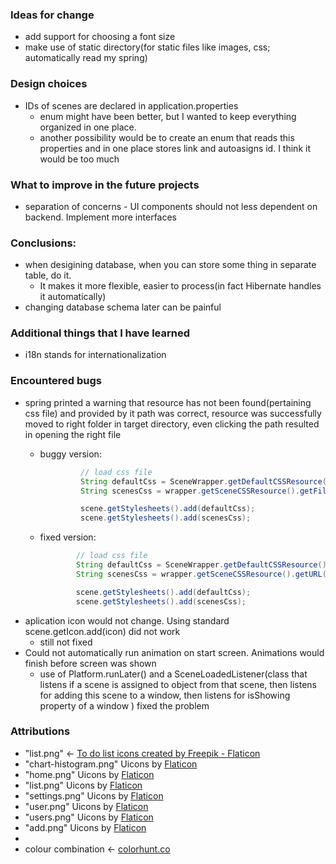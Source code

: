### Ideas for change
- add support for choosing a font size
- make use of static directory(for static files like images, css; automatically read my spring)

### Design choices
- IDs of scenes are declared in application.properties
  - enum might have been better, but I wanted to keep everything organized in one place. 
  - another possibility would be to create an enum that reads this properties and in one place stores link and autoasigns id. I think it would be too much

### What to improve in the future projects
- separation of concerns - UI components should not less dependent on backend. Implement more interfaces 

### Conclusions: 
 - when desigining database, when you can store some thing in separate table, do it.
   - It makes it more flexible, easier to process(in fact Hibernate handles it automatically)
 - changing database schema later can be painful  

### Additional things that I have learned
- i18n stands for internationalization

### Encountered bugs
 - spring printed a warning that resource has not been found(pertaining css file) and provided by it path was correct, resource was successfully moved to right folder in target directory, even clicking the path resulted in opening the right file
   - buggy version: 
       ```java  
                // load css file
                String defaultCss = SceneWrapper.getDefaultCSSResource().getFile().toPath().toString();
                String scenesCss = wrapper.getSceneCSSResource().getFile().toPath().toString();
    
                scene.getStylesheets().add(defaultCss);
                scene.getStylesheets().add(scenesCss); 
       ```

   - fixed version:
     ```java             
             // load css file
             String defaultCss = SceneWrapper.getDefaultCSSResource().getURL().toExternalForm();
             String scenesCss = wrapper.getSceneCSSResource().getURL().toExternalForm();

             scene.getStylesheets().add(defaultCss);
             scene.getStylesheets().add(scenesCss); 
     ```
 -  aplication icon would not change. Using standard scene.getIcon.add(icon) did not work
    - still not fixed 
 - Could not automatically run animation on start screen. Animations would finish before screen was shown
    - use of  Platform.runLater() and a SceneLoadedListener(class that listens if a scene is assigned to object from that scene, then listens for adding this scene to a window, then listens for isShowing property of a window ) fixed the problem
### Attributions
- "list.png" <- <a href="https://www.flaticon.com/free-icons/to-do-list" title="to do list icons">To do list icons created by Freepik - Flaticon</a>
- "chart-histogram.png" Uicons by <a href="https://www.flaticon.com/uicons">Flaticon</a>
- "home.png" Uicons by <a href="https://www.flaticon.com/uicons">Flaticon</a>
- "list.png" Uicons by <a href="https://www.flaticon.com/uicons">Flaticon</a>
- "settings.png" Uicons by <a href="https://www.flaticon.com/uicons">Flaticon</a>
- "user.png" Uicons by <a href="https://www.flaticon.com/uicons">Flaticon</a>
- "users.png" Uicons by <a href="https://www.flaticon.com/uicons">Flaticon</a>
- "add.png" Uicons by <a href="https://www.flaticon.com/uicons">Flaticon</a>
- 
- colour combination <- <a href="https://colorhunt.co/palette/1e201e3c3d37697565ecdfcc" title="colour">colorhunt.co</a>